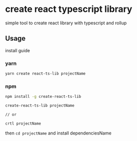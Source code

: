 # create react typescript library

simple tool to create react library with typescript and rollup

## Usage

install guide

### yarn

```bash
yarn create react-ts-lib projectName
```

### npm

```bash
npm install -g create-react-ts-lib

create-react-ts-lib projectName

// or

crtl projectName
```

then `cd projectName` and install dependenciesName
